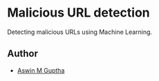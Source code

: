 # Malicious URL detection
Detecting malicious URLs using Machine Learning.

## Author
* [Aswin M Guptha](https://twitter.com/aswinmguptha)

